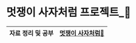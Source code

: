 # 멋쟁이 사자처럼 프로젝트_🦁
| 자료 정리 및 공부 | [멋쟁이 사자처럼🦁](www.notion.so/7a91a1768ae6460abcd43b006d0eb205)  |
| --- | --- |
